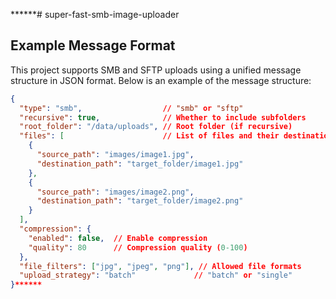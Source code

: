 ******# super-fast-smb-image-uploader

## Example Message Format

This project supports SMB and SFTP uploads using a unified message structure in JSON format. Below is an example of the message structure:

```json
{
  "type": "smb",                  // "smb" or "sftp"
  "recursive": true,              // Whether to include subfolders
  "root_folder": "/data/uploads", // Root folder (if recursive)
  "files": [                      // List of files and their destination details (if not recursive)
    {
      "source_path": "images/image1.jpg",
      "destination_path": "target_folder/image1.jpg"
    },
    {
      "source_path": "images/image2.png",
      "destination_path": "target_folder/image2.png"
    }
  ],
  "compression": {
    "enabled": false,  // Enable compression
    "quality": 80      // Compression quality (0-100)
  },
  "file_filters": ["jpg", "jpeg", "png"], // Allowed file formats
  "upload_strategy": "batch"             // "batch" or "single"
}******
